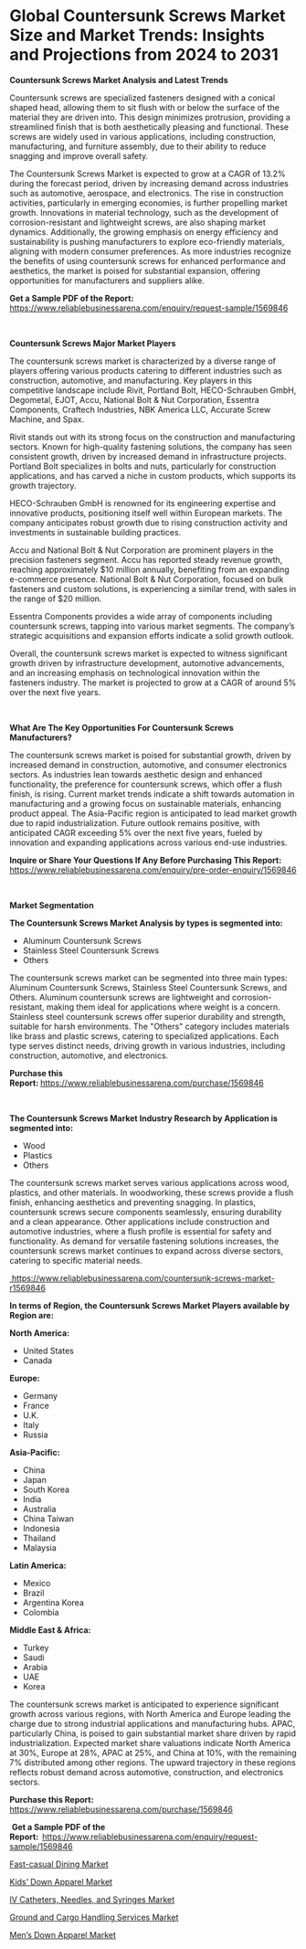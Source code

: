 <p><h1>Global Countersunk Screws Market Size and Market Trends: Insights and Projections from 2024 to 2031</h1></p><p><strong>Countersunk Screws Market Analysis and Latest Trends</strong></p>
<p><p>Countersunk screws are specialized fasteners designed with a conical shaped head, allowing them to sit flush with or below the surface of the material they are driven into. This design minimizes protrusion, providing a streamlined finish that is both aesthetically pleasing and functional. These screws are widely used in various applications, including construction, manufacturing, and furniture assembly, due to their ability to reduce snagging and improve overall safety.</p><p>The Countersunk Screws Market is expected to grow at a CAGR of 13.2% during the forecast period, driven by increasing demand across industries such as automotive, aerospace, and electronics. The rise in construction activities, particularly in emerging economies, is further propelling market growth. Innovations in material technology, such as the development of corrosion-resistant and lightweight screws, are also shaping market dynamics. Additionally, the growing emphasis on energy efficiency and sustainability is pushing manufacturers to explore eco-friendly materials, aligning with modern consumer preferences. As more industries recognize the benefits of using countersunk screws for enhanced performance and aesthetics, the market is poised for substantial expansion, offering opportunities for manufacturers and suppliers alike.</p></p>
<p><strong>Get a Sample PDF of the Report:&nbsp;</strong> <a href="https://www.reliablebusinessarena.com/enquiry/request-sample/1569846?utm_campaign=1444&utm_medium=2&utm_source=Github&utm_content=ia&utm_term=14102024&utm_id=countersunk-screws">https://www.reliablebusinessarena.com/enquiry/request-sample/1569846</a></p>
<p>&nbsp;</p>
<p><strong>Countersunk Screws Major Market Players</strong></p>
<p><p>The countersunk screws market is characterized by a diverse range of players offering various products catering to different industries such as construction, automotive, and manufacturing. Key players in this competitive landscape include Rivit, Portland Bolt, HECO-Schrauben GmbH, Degometal, EJOT, Accu, National Bolt & Nut Corporation, Essentra Components, Craftech Industries, NBK America LLC, Accurate Screw Machine, and Spax.</p><p>Rivit stands out with its strong focus on the construction and manufacturing sectors. Known for high-quality fastening solutions, the company has seen consistent growth, driven by increased demand in infrastructure projects. Portland Bolt specializes in bolts and nuts, particularly for construction applications, and has carved a niche in custom products, which supports its growth trajectory.</p><p>HECO-Schrauben GmbH is renowned for its engineering expertise and innovative products, positioning itself well within European markets. The company anticipates robust growth due to rising construction activity and investments in sustainable building practices.</p><p>Accu and National Bolt & Nut Corporation are prominent players in the precision fasteners segment. Accu has reported steady revenue growth, reaching approximately $10 million annually, benefiting from an expanding e-commerce presence. National Bolt & Nut Corporation, focused on bulk fasteners and custom solutions, is experiencing a similar trend, with sales in the range of $20 million.</p><p>Essentra Components provides a wide array of components including countersunk screws, tapping into various market segments. The company’s strategic acquisitions and expansion efforts indicate a solid growth outlook.</p><p>Overall, the countersunk screws market is expected to witness significant growth driven by infrastructure development, automotive advancements, and an increasing emphasis on technological innovation within the fasteners industry. The market is projected to grow at a CAGR of around 5% over the next five years.</p></p>
<p>&nbsp;</p>
<p><strong>What Are The Key Opportunities For Countersunk Screws Manufacturers?</strong></p>
<p><p>The countersunk screws market is poised for substantial growth, driven by increased demand in construction, automotive, and consumer electronics sectors. As industries lean towards aesthetic design and enhanced functionality, the preference for countersunk screws, which offer a flush finish, is rising. Current market trends indicate a shift towards automation in manufacturing and a growing focus on sustainable materials, enhancing product appeal. The Asia-Pacific region is anticipated to lead market growth due to rapid industrialization. Future outlook remains positive, with anticipated CAGR exceeding 5% over the next five years, fueled by innovation and expanding applications across various end-use industries.</p></p>
<p><strong>Inquire or Share Your Questions If Any Before Purchasing This Report:</strong> <a href="https://www.reliablebusinessarena.com/enquiry/pre-order-enquiry/1569846?utm_campaign=1444&utm_medium=2&utm_source=Github&utm_content=ia&utm_term=14102024&utm_id=countersunk-screws">https://www.reliablebusinessarena.com/enquiry/pre-order-enquiry/1569846</a></p>
<p>&nbsp;</p>
<p><strong>Market Segmentation</strong></p>
<p><strong>The Countersunk Screws Market Analysis by types is segmented into:</strong></p>
<p><ul><li>Aluminum Countersunk Screws</li><li>Stainless Steel Countersunk Screws</li><li>Others</li></ul></p>
<p><p>The countersunk screws market can be segmented into three main types: Aluminum Countersunk Screws, Stainless Steel Countersunk Screws, and Others. Aluminum countersunk screws are lightweight and corrosion-resistant, making them ideal for applications where weight is a concern. Stainless steel countersunk screws offer superior durability and strength, suitable for harsh environments. The "Others" category includes materials like brass and plastic screws, catering to specialized applications. Each type serves distinct needs, driving growth in various industries, including construction, automotive, and electronics.</p></p>
<p><strong>Purchase this Report:&nbsp;</strong><a href="https://www.reliablebusinessarena.com/purchase/1569846?utm_campaign=1444&utm_medium=2&utm_source=Github&utm_content=ia&utm_term=14102024&utm_id=countersunk-screws">https://www.reliablebusinessarena.com/purchase/1569846</a></p>
<p>&nbsp;</p>
<p><strong>The Countersunk Screws Market Industry Research by Application is segmented into:</strong></p>
<p><ul><li>Wood</li><li>Plastics</li><li>Others</li></ul></p>
<p><p>The countersunk screws market serves various applications across wood, plastics, and other materials. In woodworking, these screws provide a flush finish, enhancing aesthetics and preventing snagging. In plastics, countersunk screws secure components seamlessly, ensuring durability and a clean appearance. Other applications include construction and automotive industries, where a flush profile is essential for safety and functionality. As demand for versatile fastening solutions increases, the countersunk screws market continues to expand across diverse sectors, catering to specific material needs.</p></p>
<p><a href="https://www.reliablebusinessarena.com/countersunk-screws-market-r1569846?utm_campaign=1444&utm_medium=2&utm_source=Github&utm_content=ia&utm_term=14102024&utm_id=countersunk-screws">&nbsp;https://www.reliablebusinessarena.com/countersunk-screws-market-r1569846</a></p>
<p><strong>In terms of Region, the Countersunk Screws Market Players available by Region are:</strong></p>
<p>
    <p> <strong> North America: </strong>
        <ul>
            <li>United States</li>
            <li>Canada</li>
        </ul>
        </p> 
    <p> <strong> Europe: </strong>
        <ul>
            <li>Germany</li>
            <li>France</li>
            <li>U.K.</li>
            <li>Italy</li>
            <li>Russia</li>
        </ul>
        </p> 
    <p> <strong> Asia-Pacific: </strong>
        <ul>
            <li>China</li>
            <li>Japan</li>
            <li>South Korea</li>
            <li>India</li>
            <li>Australia</li>
            <li>China Taiwan</li>
            <li>Indonesia</li>
            <li>Thailand</li>
            <li>Malaysia</li>
        </ul>
        </p> 
    <p> <strong> Latin America: </strong>
        <ul>
            <li>Mexico</li>
            <li>Brazil</li>
            <li>Argentina Korea</li>
            <li>Colombia</li>
        </ul>
        </p> 
    <p> <strong> Middle East & Africa: </strong>
        <ul>
            <li>Turkey</li>
            <li>Saudi</li>
            <li>Arabia</li>
            <li>UAE</li>
            <li>Korea</li>
        </ul>
    </p>
    </p>
<p><p>The countersunk screws market is anticipated to experience significant growth across various regions, with North America and Europe leading the charge due to strong industrial applications and manufacturing hubs. APAC, particularly China, is poised to gain substantial market share driven by rapid industrialization. Expected market share valuations indicate North America at 30%, Europe at 28%, APAC at 25%, and China at 10%, with the remaining 7% distributed among other regions. The upward trajectory in these regions reflects robust demand across automotive, construction, and electronics sectors.</p></p>
<p><strong>Purchase this Report: </strong><a href="https://www.reliablebusinessarena.com/purchase/1569846?utm_campaign=1444&utm_medium=2&utm_source=Github&utm_content=ia&utm_term=14102024&utm_id=countersunk-screws">https://www.reliablebusinessarena.com/purchase/1569846</a></p>
<p>&nbsp;<strong>Get a Sample PDF of the Report:&nbsp;&nbsp;</strong><a href="https://www.reliablebusinessarena.com/enquiry/request-sample/1569846?utm_campaign=1444&utm_medium=2&utm_source=Github&utm_content=ia&utm_term=14102024&utm_id=countersunk-screws">https://www.reliablebusinessarena.com/enquiry/request-sample/1569846</a></p>
<p><strong></strong></p>
<p><p><a href="https://www.linkedin.com/pulse/fast-casual-dining-market-outlook-share-analysis-growth-ifqme?trk=public_post_embed_feed-article-content&utm_campaign=1444&utm_medium=2&utm_source=Github&utm_content=ia&utm_term=14102024&utm_id=countersunk-screws">Fast-casual Dining Market</a></p><p><a href="https://www.linkedin.com/pulse/kids-down-apparel-market-global-insights-sales-trends-enewe?trk=public_post_embed_feed-article-content&utm_campaign=1444&utm_medium=2&utm_source=Github&utm_content=ia&utm_term=14102024&utm_id=countersunk-screws">Kids’ Down Apparel Market</a></p><p><a href="https://www.linkedin.com/pulse/global-iv-catheters-needles-syringes-market-trends-forecasts-5zfue?trk=public_post_embed_feed-article-content&utm_campaign=1444&utm_medium=2&utm_source=Github&utm_content=ia&utm_term=14102024&utm_id=countersunk-screws">IV Catheters, Needles, and Syringes Market</a></p><p><a href="https://www.linkedin.com/pulse/pulse-ground-cargo-handling-services-rhythms-change-market-vreke?trk=public_post_embed_feed-article-content&utm_campaign=1444&utm_medium=2&utm_source=Github&utm_content=ia&utm_term=14102024&utm_id=countersunk-screws">Ground and Cargo Handling Services Market</a></p><p><a href="https://www.linkedin.com/pulse/mens-down-apparel-market-outlook-complete-industry-analysis-k4jie?trk=public_post_embed_feed-article-content&utm_campaign=1444&utm_medium=2&utm_source=Github&utm_content=ia&utm_term=14102024&utm_id=countersunk-screws">Men’s Down Apparel Market</a></p></p>
